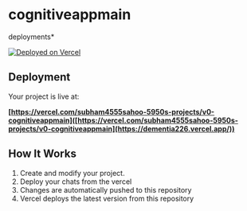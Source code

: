 # cognitiveappmain
deployments*

[![Deployed on Vercel](https://img.shields.io/badge/Deployed%20on-Vercel-black?style=for-the-badge&logo=vercel)]([https://vercel.com/subham4555sahoo-5950s-projects/v0-cognitiveappmain](https://dementia226.vercel.app/))

## Deployment

Your project is live at:

**[https://vercel.com/subham4555sahoo-5950s-projects/v0-cognitiveappmain]([https://vercel.com/subham4555sahoo-5950s-projects/v0-cognitiveappmain](https://dementia226.vercel.app/))**

## How It Works

1. Create and modify your project.
2. Deploy your chats from the vercel
3. Changes are automatically pushed to this repository
4. Vercel deploys the latest version from this repository
